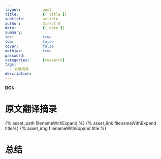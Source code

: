 ```yaml
---
layout:          post
title:           {{ title }}
subtitle:        article
author:          Direct-A
date:            {{ date }}
summary:
toc:             true
top:             false
cover:           false
mathjax:         true
password:
categories:      [research]
tags:
  - 文献阅读
description:
---
```

**DOI:** 
# 原文翻译摘录

{% asset_path filenameWithExpand %}
{% asset_link filenameWithExpand  title%}
{% asset_img filenameWithExpand title %}

<!-- more -->

# 总结

